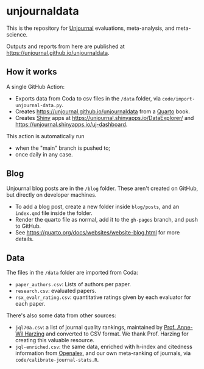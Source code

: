 # unjournaldata

This is the repository for
[Unjournal](https://www.unjournal.org) evaluations, meta-analysis, and meta-science.

Outputs and reports from here are published at <https://unjournal.github.io/unjournaldata>.


## How it works

A single GitHub Action:

* Exports data from Coda to csv files in the `/data` folder, via
  `code/import-unjournal-data.py`.
* Creates <https://unjournal.github.io/unjournaldata> from a
  [Quarto](https://quarto.org) book. 
* Creates [Shiny](https://shiny.posit.co) apps at 
  <https://unjournal.shinyapps.io/DataExplorer/> and 
  <https://unjournal.shinyapps.io/uj-dashboard>.

This action is automatically run 

* when the "main" branch is pushed to;
* once daily in any case.


## Blog

Unjournal blog posts are in the `/blog` folder. These aren't 
created on GitHub, but directly on developer machines. 

* To add a blog post, create a new folder inside `blog/posts`, and an 
  `index.qmd` file inside the folder. 
* Render the quarto file as normal, add it to the `gh-pages` branch, 
  and push to GitHub.
* See <https://quarto.org/docs/websites/website-blog.html> for more details.


## Data

The files in the `/data` folder are imported from Coda:

* `paper_authors.csv`: Lists of authors per paper.
* `research.csv`: evaluated papers.
* `rsx_evalr_rating.csv`: quantitative ratings given by each evaluator for each
  paper.

There's also some data from other sources:

* `jql70a.csv`: a list of journal quality rankings, maintained by 
  [Prof. Anne-Wil Harzing](https://harzing.com/resources/journal-quality-list)
  and converted to CSV format. We thank Prof. Harzing for creating this valuable
  resource.
* `jql-enriched.csv`: the same data, enriched with h-index and 
  citedness information from [Openalex](https://openalex.org), and
  our own meta-ranking of journals, via `code/calibrate-journal-stats.R`.

